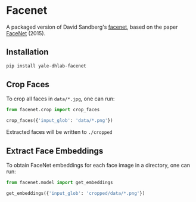# Facenet

A packaged version of David Sandberg's [facenet](https://github.com/davidsandberg/facenet/blob/master/LICENSE.md), based on the paper [FaceNet](https://arxiv.org/abs/1503.03832) (2015).

## Installation

```bash
pip install yale-dhlab-facenet
```

## Crop Faces

To crop all faces in `data/*.jpg`, one can run:

```python
from facenet.crop import crop_faces

crop_faces({'input_glob': 'data/*.png'})
```

Extracted faces will be written to `./cropped`

## Extract Face Embeddings

To obtain FaceNet embeddings for each face image in a directory, one can run:

```python
from facenet.model import get_embeddings

get_embeddings({'input_glob': 'cropped/data/*.png'})
```